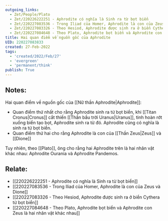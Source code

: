 ```yaml
---
outgoing_links:
  - Zet/People/Plato
  - Zet/220226222251 - Aphrodite có nghĩa là Sinh ra từ bọt biển
  - Zet/220227083536 - Trong Iliad của Homer, Aphrodite là con của Zeus và Dione
  - Zet/220227083326 - Theo Hesiod, Aphrodite được sinh ra ở biển Cythera từ bọt biển
  - Zet/220227084648 - Theo Plato, Aphrodite bọt biển và Aphrodite con Zeus là hai nhân vật khác nhau
title: Hai quan điểm về nguồn gốc của Aphrodite
UID: 220227083833
created: 27-Feb-2022
tags:
  - 'created/2022/Feb/27'
  - 'evergreen'
  - 'permanent/think'
publish: True
---
```

## Notes:

Hai quan điểm về nguồn gốc của [[Nữ thần Aphrodite|Aphrodite]]:

- Quan điểm thứ nhất cho rằng Aphrodite sinh ra từ bọt biển, khi [[Titan Cronus|Cronus]] cắt thiến  [[Thần bầu trời Uranus|Uranus]], tinh hoàn rớt xuống biển tạo bọt, Aphrodite sinh ra từ đó. Aphrodite cũng có nghĩa là sinh ra từ bọt biển.
- Quan điểm thứ hai cho rằng Aphrodite là con của [[Thần Zeus|Zeus]] và [[Dione]]

Tuy nhiên, theo [[Plato]], ông cho rằng hai Aphrodite trên là hai nhân vật khác nhau: Aphrodite Ourania và Aphrodite Pandemos.

## Relate:
- [[220226222251 - Aphrodite có nghĩa là Sinh ra từ bọt biển]]
- [[220227083536 - Trong Iliad của Homer, Aphrodite là con của Zeus và Dione]]
- [[220227083326 - Theo Hesiod, Aphrodite được sinh ra ở biển Cythera từ bọt biển]]
- [[220227084648 - Theo Plato, Aphrodite bọt biển và Aphrodite con Zeus là hai nhân vật khác nhau]]
